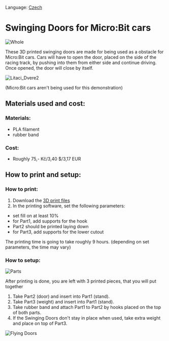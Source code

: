 Language: [Czech](README.cs.md)
# Swinging Doors for Micro:Bit cars
![Whole](https://github.com/pslib-cz/2022-p2a-mme-pppp-JakesJakub/assets/91247920/a972b093-5f7a-4146-870c-2eb50b908a64)

  These 3D printed swinging doors are made for being used as a obstacle for Micro:Bit cars. Cars will have to open the door, placed on the side of the racing track, by pushing into them from either side and continue driving. Once opened, the door will close by itself.

![Litaci_Dvere2](https://github.com/pslib-cz/2022-p2a-mme-pppp-JakesJakub/assets/91247920/9e223168-c5ee-4df1-b5ea-23f60a4a301a)

(Micro:Bit cars aren't being used for this demonstration)


## Materials used and cost:
### Materials:
- PLA filament
- rubber band

### Cost:
- Roughly 75,- Kč/3,40 $/3,17 EUR

## How to print and setup:

### How to print:
1. Download the [3D print files](FilesFor3DPrint)
2. In the printing software, set the following parameters:
- set fill on at least 10%
- for Part1, add supports for the hook
- Part2 should be printed laying down
- for Part3, add supports for the lower cutout
  
The printing time is going to take roughly 9 hours. (depending on set parameters, the time may vary)

### How to setup:
![Parts](https://github.com/pslib-cz/2022-p2a-mme-pppp-JakesJakub/assets/91247920/fce6e320-5df5-434b-992b-209d5fcbc50d)

After printing is done, you are left with 3 printed pieces, that you will put together
1. Take Part2 (door) and insert into Part1 (stand).
2. Take Part3 (weight) and insert into Part1 (stand).
3. Take rubber band and attach Part1 to Part2 by hooks placed on the top of both parts.
4. If the Swinging Doors don't stay in place when used, take extra weight and place on top of Part3.

![Flying Doors](https://github.com/pslib-cz/2022-p2a-mme-pppp-JakesJakub/assets/91247920/87acfa26-db0c-4b8d-8b42-fe49f5255caa)
